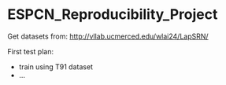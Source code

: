 # ESPCN_Reproducibility_Project
Get datasets from:
http://vllab.ucmerced.edu/wlai24/LapSRN/

First test plan: 
- train using T91 dataset
- ...
